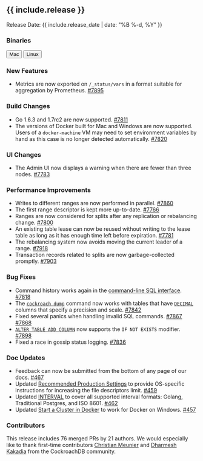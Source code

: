 <h2 id="{{ include.release | slugify }}">{{ include.release }}</h2>

Release Date: {{ include.release_date | date: "%B %-d, %Y" }}

<h3 id="beta-20160721-binaries">Binaries</h3>

<div id="os-tabs" class="clearfix">
    <a href="https://binaries.cockroachdb.com/cockroach-beta-20160721.darwin-10.9-amd64.tgz"><button id="mac" data-eventcategory="mac-binary-release-notes">Mac</button></a>
    <a href="https://binaries.cockroachdb.com/cockroach-beta-20160721.linux-amd64.tgz"><button id="linux" data-eventcategory="linux-binary-release-notes">Linux</button></a>
</div>

<h3 id="beta-20160721-new-features">New Features</h3>

- Metrics are now exported on `/_status/vars` in a format suitable for aggregation by Prometheus. [#7895](https://github.com/cockroachdb/cockroach/pull/7895)

<h3 id="beta-20160721-build-changes">Build Changes</h3>

- Go 1.6.3 and 1.7rc2 are now supported. [#7811](https://github.com/cockroachdb/cockroach/pull/7811)
- The versions of Docker built for Mac and Windows are now supported. Users of a `docker-machine` VM may need to set environment variables by hand as this case is no longer detected automatically. [#7820](https://github.com/cockroachdb/cockroach/pull/7820)

<h3 id="beta-20160721-ui-changes">UI Changes</h3>

- The Admin UI now displays a warning when there are fewer than three nodes. [#7783](https://github.com/cockroachdb/cockroach/pull/7783)

<h3 id="beta-20160721-performance-improvements">Performance Improvements</h3>

- Writes to different ranges are now performed in parallel. [#7860](https://github.com/cockroachdb/cockroach/pull/7860)
- The first range descriptor is kept more up-to-date. [#7766](https://github.com/cockroachdb/cockroach/pull/7766)
- Ranges are now considered for splits after any replication or rebalancing change. [#7800](https://github.com/cockroachdb/cockroach/pull/7800)
- An existing table lease can now be reused without writing to the lease table as long as it has enough time left before expiration. [#7781](https://github.com/cockroachdb/cockroach/pull/7781)
- The rebalancing system now avoids moving the current leader of a range. [#7918](https://github.com/cockroachdb/cockroach/pull/7918)
- Transaction records related to splits are now garbage-collected promptly. [#7903](https://github.com/cockroachdb/cockroach/pull/7903)

<h3 id="beta-20160721-bug-fixes">Bug Fixes</h3>

- Command history works again in the [command-line SQL interface](https://www.cockroachlabs.com/docs/v1.0/use-the-built-in-sql-client). [#7818](https://github.com/cockroachdb/cockroach/pull/7818)
- The [`cockroach dump`](https://www.cockroachlabs.com/docs/v1.0/sql-dump) command now works with tables that have [`DECIMAL`](https://www.cockroachlabs.com/docs/v1.0/decimal) columns that specify a precision and scale. [#7842](https://github.com/cockroachdb/cockroach/pull/7842)
- Fixed several panics when handling invalid SQL commands. [#7867](https://github.com/cockroachdb/cockroach/pull/7867) [#7868](https://github.com/cockroachdb/cockroach/pull/7868)
- [`ALTER TABLE ADD COLUMN`](https://www.cockroachlabs.com/docs/v1.0/alter-table) now supports the `IF NOT EXISTS` modifier. [#7898](https://github.com/cockroachdb/cockroach/pull/7898)
- Fixed a race in gossip status logging. [#7836](https://github.com/cockroachdb/cockroach/pull/7836)

<h3 id="beta-20160721-doc-updates">Doc Updates</h3>

- Feedback can now be submitted from the bottom of any page of our docs. [#467](https://github.com/cockroachdb/docs/pull/467)
- Updated [Recommended Production Settings](https://www.cockroachlabs.com/docs/v1.0/recommended-production-settings) to provide OS-specific instructions for increasing the file descriptors limit. [#459](https://github.com/cockroachdb/docs/pull/459)
- Updated [INTERVAL](https://www.cockroachlabs.com/docs/v1.0/interval) to cover all supported interval formats: Golang, Traditional Postgres, and ISO 8601. [#462](https://github.com/cockroachdb/docs/pull/462)
- Updated [Start a Cluster in Docker](https://www.cockroachlabs.com/docs/v1.0/start-a-local-cluster-in-docker) to work for Docker on Windows. [#457](https://github.com/cockroachdb/docs/pull/457)

<h3 id="beta-20160721-contributors">Contributors</h3>

This release includes 76 merged PRs by 21 authors. We would especially like to
thank first-time contributors [Christian Meunier](https://github.com/cockroachdb/cockroach/pull/7937) and [Dharmesh Kakadia](https://github.com/dharmeshkakadia) from the CockroachDB community.
